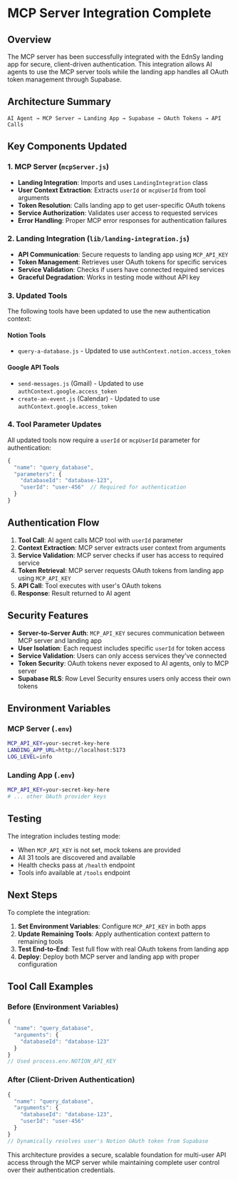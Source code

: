 # MCP Server Integration Complete

## Overview

The MCP server has been successfully integrated with the EdnSy landing app for secure, client-driven authentication. This integration allows AI agents to use the MCP server tools while the landing app handles all OAuth token management through Supabase.

## Architecture Summary

```
AI Agent → MCP Server → Landing App → Supabase → OAuth Tokens → API Calls
```

## Key Components Updated

### 1. MCP Server (`mcpServer.js`)
- **Landing Integration**: Imports and uses `LandingIntegration` class
- **User Context Extraction**: Extracts `userId` or `mcpUserId` from tool arguments
- **Token Resolution**: Calls landing app to get user-specific OAuth tokens
- **Service Authorization**: Validates user access to requested services
- **Error Handling**: Proper MCP error responses for authentication failures

### 2. Landing Integration (`lib/landing-integration.js`)
- **API Communication**: Secure requests to landing app using `MCP_API_KEY`
- **Token Management**: Retrieves user OAuth tokens for specific services
- **Service Validation**: Checks if users have connected required services
- **Graceful Degradation**: Works in testing mode without API key

### 3. Updated Tools
The following tools have been updated to use the new authentication context:

#### Notion Tools
- `query-a-database.js` - Updated to use `authContext.notion.access_token`

#### Google API Tools
- `send-messages.js` (Gmail) - Updated to use `authContext.google.access_token`
- `create-an-event.js` (Calendar) - Updated to use `authContext.google.access_token`

### 4. Tool Parameter Updates
All updated tools now require a `userId` or `mcpUserId` parameter for authentication:

```javascript
{
  "name": "query_database",
  "parameters": {
    "databaseId": "database-123",
    "userId": "user-456"  // Required for authentication
  }
}
```

## Authentication Flow

1. **Tool Call**: AI agent calls MCP tool with `userId` parameter
2. **Context Extraction**: MCP server extracts user context from arguments
3. **Service Validation**: MCP server checks if user has access to required service
4. **Token Retrieval**: MCP server requests OAuth tokens from landing app using `MCP_API_KEY`
5. **API Call**: Tool executes with user's OAuth tokens
6. **Response**: Result returned to AI agent

## Security Features

- **Server-to-Server Auth**: `MCP_API_KEY` secures communication between MCP server and landing app
- **User Isolation**: Each request includes specific `userId` for token access
- **Service Validation**: Users can only access services they've connected
- **Token Security**: OAuth tokens never exposed to AI agents, only to MCP server
- **Supabase RLS**: Row Level Security ensures users only access their own tokens

## Environment Variables

### MCP Server (`.env`)
```bash
MCP_API_KEY=your-secret-key-here
LANDING_APP_URL=http://localhost:5173
LOG_LEVEL=info
```

### Landing App (`.env`)
```bash
MCP_API_KEY=your-secret-key-here
# ... other OAuth provider keys
```

## Testing

The integration includes testing mode:
- When `MCP_API_KEY` is not set, mock tokens are provided
- All 31 tools are discovered and available
- Health checks pass at `/health` endpoint
- Tools info available at `/tools` endpoint

## Next Steps

To complete the integration:

1. **Set Environment Variables**: Configure `MCP_API_KEY` in both apps
2. **Update Remaining Tools**: Apply authentication context pattern to remaining tools
3. **Test End-to-End**: Test full flow with real OAuth tokens from landing app
4. **Deploy**: Deploy both MCP server and landing app with proper configuration

## Tool Call Examples

### Before (Environment Variables)
```javascript
{
  "name": "query_database",
  "arguments": {
    "databaseId": "database-123"
  }
}
// Used process.env.NOTION_API_KEY
```

### After (Client-Driven Authentication)
```javascript
{
  "name": "query_database", 
  "arguments": {
    "databaseId": "database-123",
    "userId": "user-456"
  }
}
// Dynamically resolves user's Notion OAuth token from Supabase
```

This architecture provides a secure, scalable foundation for multi-user API access through the MCP server while maintaining complete user control over their authentication credentials.
